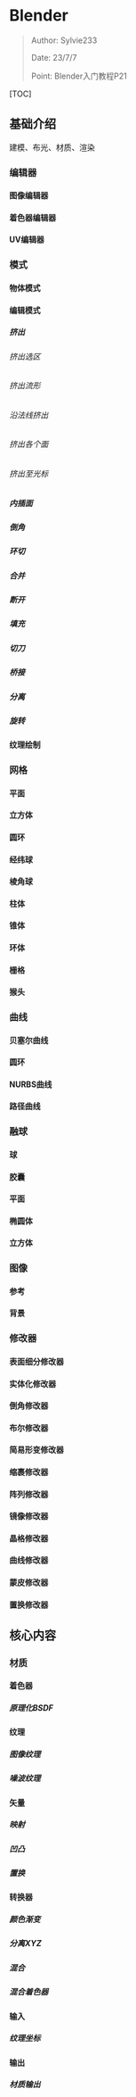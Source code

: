 # Blender

>Author: Sylvie233
>
>Date: 23/7/7
>
>Point: Blender入门教程P21

[TOC]

## 基础介绍



建模、布光、材质、渲染





### 编辑器

#### 图像编辑器

#### 着色器编辑器

#### UV编辑器











### 模式

#### 物体模式



#### 编辑模式

##### 挤出

###### 挤出选区

###### 挤出流形

###### 沿法线挤出

###### 挤出各个面

###### 挤出至光标



##### 内插面





##### 倒角







##### 环切





##### 合并

##### 断开

##### 填充

##### 切刀

##### 桥接

##### 分离

##### 旋转











#### 纹理绘制













### 网格

#### 平面

#### 立方体

#### 圆环

#### 经纬球

#### 棱角球

#### 柱体

#### 锥体

#### 环体

#### 栅格

#### 猴头



### 曲线

#### 贝塞尔曲线

#### 圆环

#### NURBS曲线

#### 路径曲线





### 融球

#### 球

#### 胶囊

#### 平面

#### 椭圆体

#### 立方体





### 图像

#### 参考

#### 背景



### 修改器

#### 表面细分修改器

#### 实体化修改器

#### 倒角修改器

#### 布尔修改器

#### 简易形变修改器

#### 缩裹修改器

#### 阵列修改器

#### 镜像修改器

#### 晶格修改器

#### 曲线修改器

#### 蒙皮修改器

#### 置换修改器













## 核心内容

### 材质

#### 着色器

##### 原理化BSDF



#### 纹理

##### 图像纹理

##### 噪波纹理





#### 矢量

##### 映射

##### 凹凸

##### 置换





#### 转换器

##### 颜色渐变

##### 分离XYZ

##### 混合

##### 混合着色器







#### 输入

##### 纹理坐标



#### 输出

##### 材质输出













